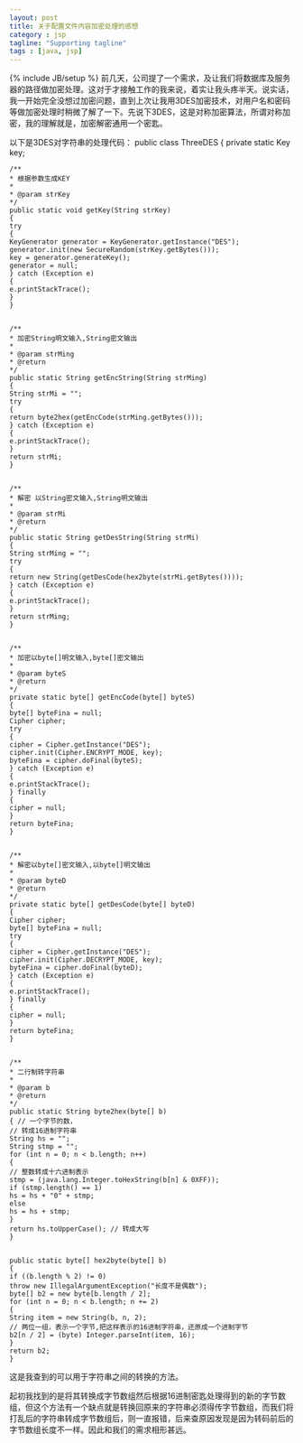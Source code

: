 ```yaml
---
layout: post
title: 关于配置文件内容加密处理的感想
category : jsp
tagline: "Supporting tagline"
tags : [java, jsp]
---
```

{% include JB/setup %}
前几天，公司提了一个需求，及让我们将数据库及服务器的路径做加密处理。这对于才接触工作的我来说，着实让我头疼半天。说实话，我一开始完全没想过加密问题，直到上次让我用3DES加密技术，对用户名和密码等做加密处理时稍微了解了一下。先说下3DES，这是对称加密算法，所谓对称加密，我的理解就是，加密解密通用一个密匙。

以下是3DES对字符串的处理代码：
    public class ThreeDES
    {
    private static Key key;
    
    
    /**
    * 根据参数生成KEY
    * 
    * @param strKey
    */
    public static void getKey(String strKey)
    {
    try
    {
    KeyGenerator generator = KeyGenerator.getInstance("DES");
    generator.init(new SecureRandom(strKey.getBytes()));
    key = generator.generateKey();
    generator = null;
    } catch (Exception e)
    {
    e.printStackTrace();
    }
    }
    
    
    /**
    * 加密String明文输入,String密文输出
    * 
    * @param strMing
    * @return
    */
    public static String getEncString(String strMing)
    {
    String strMi = "";
    try
    {
    return byte2hex(getEncCode(strMing.getBytes()));
    } catch (Exception e)
    {
    e.printStackTrace();
    }
    return strMi;
    }
    
    
    /**
    * 解密 以String密文输入,String明文输出
    * 
    * @param strMi
    * @return
    */
    public static String getDesString(String strMi)
    {
    String strMing = "";
    try
    {
    return new String(getDesCode(hex2byte(strMi.getBytes())));
    } catch (Exception e)
    {
    e.printStackTrace();
    }
    return strMing;
    }
    
    
    /**
    * 加密以byte[]明文输入,byte[]密文输出
    * 
    * @param byteS
    * @return
    */
    private static byte[] getEncCode(byte[] byteS)
    {
    byte[] byteFina = null;
    Cipher cipher;
    try
    {
    cipher = Cipher.getInstance("DES");
    cipher.init(Cipher.ENCRYPT_MODE, key);
    byteFina = cipher.doFinal(byteS);
    } catch (Exception e)
    {
    e.printStackTrace();
    } finally
    {
    cipher = null;
    }
    return byteFina;
    }
    
    
    /**
    * 解密以byte[]密文输入,以byte[]明文输出
    * 
    * @param byteD
    * @return
    */
    private static byte[] getDesCode(byte[] byteD)
    {
    Cipher cipher;
    byte[] byteFina = null;
    try
    {
    cipher = Cipher.getInstance("DES");
    cipher.init(Cipher.DECRYPT_MODE, key);
    byteFina = cipher.doFinal(byteD);
    } catch (Exception e)
    {
    e.printStackTrace();
    } finally
    {
    cipher = null;
    }
    return byteFina;
    }
    
    
    /**
    * 二行制转字符串
    * 
    * @param b
    * @return
    */
    public static String byte2hex(byte[] b)
    { // 一个字节的数，
    // 转成16进制字符串
    String hs = "";
    String stmp = "";
    for (int n = 0; n < b.length; n++)
    {
    // 整数转成十六进制表示
    stmp = (java.lang.Integer.toHexString(b[n] & 0XFF));
    if (stmp.length() == 1)
    hs = hs + "0" + stmp;
    else
    hs = hs + stmp;
    }
    return hs.toUpperCase(); // 转成大写
    }
    
    
    public static byte[] hex2byte(byte[] b)
    {
    if ((b.length % 2) != 0)
    throw new IllegalArgumentException("长度不是偶数");
    byte[] b2 = new byte[b.length / 2];
    for (int n = 0; n < b.length; n += 2)
    {
    String item = new String(b, n, 2);
    // 两位一组，表示一个字节,把这样表示的16进制字符串，还原成一个进制字节
    b2[n / 2] = (byte) Integer.parseInt(item, 16);
    }
    return b2;
    }
这是我查到的可以用于字符串之间的转换的方法。

起初我找到的是将其转换成字节数组然后根据16进制密匙处理得到的新的字节数组，但这个方法有一个缺点就是转换回原来的字符串必须得传字节数组，而我们将打乱后的字符串转成字节数组后，则一直报错，后来查原因发现是因为转码前后的字节数组长度不一样。因此和我们的需求相形甚远。